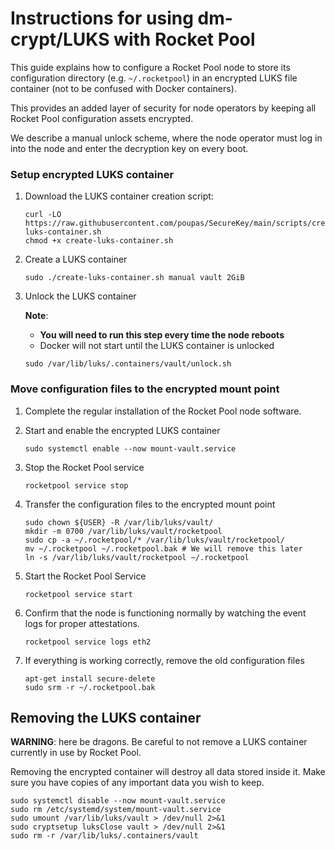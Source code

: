 # Instructions for using dm-crypt/LUKS with Rocket Pool

This guide explains how to configure a Rocket Pool node to store its configuration
directory (e.g. `~/.rocketpool`) in an encrypted LUKS file container (not to be confused with Docker containers).

This provides an added layer of security for node operators by keeping all Rocket
Pool configuration assets encrypted.

We describe a manual unlock scheme, where the node operator must log 
in into the node and enter the decryption key on every boot.

### Setup encrypted LUKS container

1. Download the LUKS container creation script:
    ```shell
    curl -LO https://raw.githubusercontent.com/poupas/SecureKey/main/scripts/create-luks-container.sh
    chmod +x create-luks-container.sh
    ```

1. Create a LUKS container
    ```shell
    sudo ./create-luks-container.sh manual vault 2GiB
    ```

1. Unlock the LUKS container

    **Note**:
      * **You will need to run this step every time the node reboots**
      * Docker will not start until the LUKS container is unlocked

     ```shell
     sudo /var/lib/luks/.containers/vault/unlock.sh
     ```

### Move configuration files to the encrypted mount point

1. Complete the regular installation of the Rocket Pool node software.

1. Start and enable the encrypted LUKS container
    ```shell
    sudo systemctl enable --now mount-vault.service
    ```

1. Stop the Rocket Pool service
    ```shell
    rocketpool service stop
    ```

1. Transfer the configuration files to the encrypted mount point
    ```shell
    sudo chown ${USER} -R /var/lib/luks/vault/
    mkdir -m 0700 /var/lib/luks/vault/rocketpool
    sudo cp -a ~/.rocketpool/* /var/lib/luks/vault/rocketpool/
    mv ~/.rocketpool ~/.rocketpool.bak # We will remove this later
    ln -s /var/lib/luks/vault/rocketpool ~/.rocketpool
    ```

1. Start the Rocket Pool Service
    ```shell
    rocketpool service start
    ```
 
 1. Confirm that the node is functioning normally by watching the event logs for proper attestations.
    ```shell
    rocketpool service logs eth2
    ````

1. If everything is working correctly, remove the old configuration files
    ```shell
    apt-get install secure-delete
    sudo srm -r ~/.rocketpool.bak
    ```

## Removing the LUKS container

**WARNING**: here be dragons. Be careful to not remove a LUKS container currently in use by Rocket Pool.

Removing the encrypted container will destroy all data stored inside it. Make sure you have copies of any important data you wish to keep.

```shell
sudo systemctl disable --now mount-vault.service
sudo rm /etc/systemd/system/mount-vault.service
sudo umount /var/lib/luks/vault > /dev/null 2>&1
sudo cryptsetup luksClose vault > /dev/null 2>&1
sudo rm -r /var/lib/luks/.containers/vault
```
